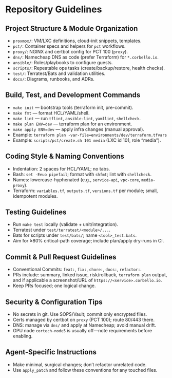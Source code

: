 # Repository Guidelines

## Project Structure & Module Organization
- `proxmox/`: VM/LXC definitions, cloud-init snippets, templates.
- `pct/`: Container specs and helpers for `pct` workflows.
- `proxy/`: NGINX and certbot config for PCT 100 (`proxy`).
- `dns/`: Namecheap DNS as code (prefer Terraform) for `*.corbello.io`.
- `ansible/`: Roles/playbooks to configure guests.
- `scripts/`: Repeatable ops tasks (create/backup/restore, health checks).
- `test/`: Terratest/Bats and validation utilities.
- `docs/`: Diagrams, runbooks, and ADRs.

## Build, Test, and Development Commands
- `make init` — bootstrap tools (terraform init, pre-commit).
- `make fmt` — format HCL/YAML/shell.
- `make lint` — run `tflint`, `ansible-lint`, `yamllint`, `shellcheck`.
- `make plan ENV=dev` — terraform plan for an environment.
- `make apply ENV=dev` — apply infra changes (manual approval).
- Example: `terraform plan -var-file=environments/dev/terraform.tfvars`
- Example: `scripts/pct/create.sh 101 media` (LXC id 101, role “media”).

## Coding Style & Naming Conventions
- Indentation: 2 spaces for HCL/YAML; no tabs.
- Bash: `set -Eeuo pipefail`; format with `shfmt`; lint with `shellcheck`.
- Names: lowercase-hyphenated (e.g., `service-api`, `vpc-core`, `media-proxy`).
- Terraform: `variables.tf`, `outputs.tf`, `versions.tf` per module; small, idempotent modules.

## Testing Guidelines
- Run `make test` locally (validate + unit/integration).
- Terratest under `test/terratest/<module>/...`.
- Bats for scripts under `test/bats/`; name `<tool>_test.bats`.
- Aim for ≥80% critical-path coverage; include plan/apply dry-runs in CI.

## Commit & Pull Request Guidelines
- Conventional Commits: `feat:`, `fix:`, `chore:`, `docs:`, `refactor:`.
- PRs include: summary, linked issue, risk/rollback, `terraform plan` output, and if applicable a screenshot/URL of `https://<service>.corbello.io`.
- Keep PRs focused; one logical change.

## Security & Configuration Tips
- No secrets in git. Use SOPS/Vault; commit only encrypted files.
- Certs managed by certbot on `proxy` (PCT 100); route 80/443 there.
- DNS: manage via `dns/` and apply at Namecheap; avoid manual drift.
- GPU node `cortech-node5` is usually off—note requirements before enabling.

## Agent-Specific Instructions
- Make minimal, surgical changes; don’t refactor unrelated code.
- Use `apply_patch` and follow these conventions for any touched files.
